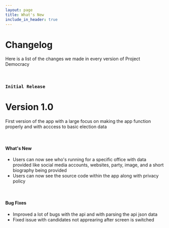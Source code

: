 ```yaml
---
layout: page
title: What's New
include_in_header: true
---
```


# Changelog
Here is a list of the changes we made in every version of Project Democracy

<br>

### `Initial Release`
# **Version 1.0**
First version of the app with a large focus on making the app function properly and with acccess to basic election data

<br>

#### What's New
- Users can now see who's running for a specific office with data provided like social media accounts, websites, party, image, and a short biography being provided
- Users can now see the source code within the app along with privacy policy

<br>

#### Bug Fixes
- Improved a lot of bugs with the api and with parsing the api json data
- Fixed issue with candidates not apprearing after screen is switched

<br>
